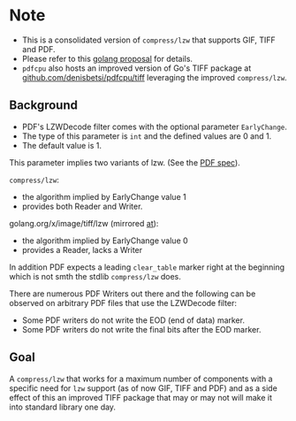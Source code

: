 # Note

* This is a consolidated version of `compress/lzw` that supports GIF, TIFF and PDF.
* Please refer to this [golang proposal](https://github.com/golang/go/issues/25409) for details.
* `pdfcpu` also hosts an improved version of Go's TIFF package at [github.com/denisbetsi/pdfcpu/tiff](https://github.com/denisbetsi/pdfcpu/tree/master/tiff) leveraging the improved `compress/lzw`.

## Background

* PDF's LZWDecode filter comes with the optional parameter `EarlyChange`.
* The type of this parameter is `int` and the defined values are 0 and 1.
* The default value is 1.

This parameter implies two variants of lzw. (See the [PDF spec](https://www.adobe.com/content/dam/acom/en/devnet/pdf/pdfs/PDF32000_2008.pdf)).

`compress/lzw`:

* the algorithm implied by EarlyChange value 1
* provides both Reader and Writer.

golang.org/x/image/tiff/lzw (mirrored [at](https://github.com/golang/image)):

* the algorithm implied by EarlyChange value 0
* provides a Reader, lacks a Writer

In addition PDF expects a leading `clear_table` marker right at the beginning
which is not smth the stdlib `compress/lzw` does.

There are numerous PDF Writers out there and the following can be observed on arbitrary PDF files that use the LZWDecode filter:

* Some PDF writers do not write the EOD (end of data) marker.
* Some PDF writers do not write the final bits after the EOD marker.

## Goal

A `compress/lzw` that works for a maximum number of components with a specific need for `lzw` support (as of now GIF, TIFF and PDF) and as a side effect of this an improved TIFF package that may or may not will make it into standard library one day.
